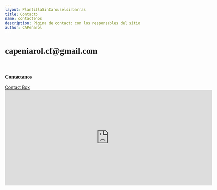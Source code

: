 ```yaml
---
layout: PlantillaSinCarouselsinbarras
title: Contacto
name: contactenos
description: Página de contacto con los responsables del sitio
author: CAPeñarol
---
```

<h1 style="font-family:fantasy;">capeniarol.cf@gmail.com</h1>
<br>

<h3 style="font-family:fantasy;">Contáctanos</h3><!-- start Contact Box -->
<script data-sil-id='5aa1a74bb2632c002df20d0d'> (function() {var d = document, w = window, l = window.location,p = l.protocol == 'file:' ? 'http://' : '//';if (!w.WS) w.WS = {}; c = w.WS;var m=function(t, o){  var e = d.getElementsByTagName('script'); e=e[e.length-1];  var n = d.createElement(t); if (t=='script') {n.async=true;} for (k in o) n[k] = o[k];  e.parentNode.insertBefore(n, e)};   m('script', {      src: p+'bawkbox.com/widget/contact/5aa1a74bb2632c002df20d0d?page='+encodeURIComponent(l+''),      type: 'text/javascript'  });  c.load_net = m;})();</script>
<div class='sil-widget-contact sil-widget' id='sil-widget-5aa1a74bb2632c002df20d0d'><a href='https://htmlcontactbox.com'>Contact Box</a></div>
<!-- end Contact Box -->
<iframe width="680" height="315" src="https://www.youtube.com/embed/XGoeRE73Xi4" frameborder="0" autoplay="allow; encrypted-media" allowfullscreen></iframe>
